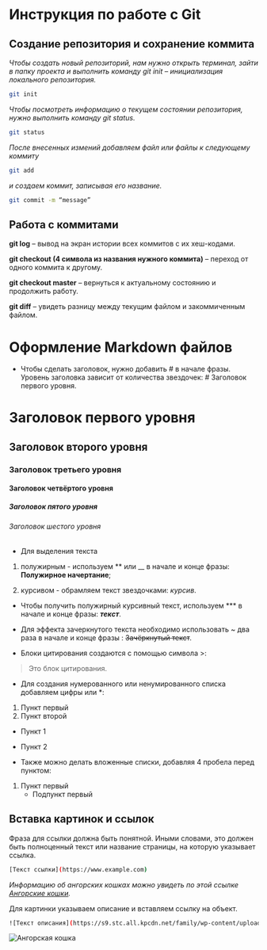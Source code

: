 # Инструкция по работе с Git
## Создание репозитория и сохранение коммита

*Чтобы создать новый репозиторий, нам нужно открыть терминал, зайти в папку проекта и выполнить команду git init – инициализация локального репозитория.*

```sh
git init
```

*Чтобы посмотреть информацию о текущем состоянии репозитория, нужно выполнить команду git status.*

```sh
git status
```

*После внесенных измений добавляем файл или файлы к следующему коммиту*
```sh
git add 
```
*и создаем коммит, записывая его название.*
```sh
git commit -m “message”
```

## Работа с коммитами

**git log** – вывод на экран истории всех коммитов с их хеш-кодами.

**git checkout (4 символа из названия нужного коммита)** – переход от одного коммита к другому.

**git checkout master** – вернуться к актуальному состоянию и продолжить работу.

**git diff** – увидеть разницу между текущим файлом и закоммиченным файлом.

# Оформление Markdown файлов #

* Чтобы сделать заголовок, нужно добавить # в начале фразы. Уровень заголовка зависит от количества звездочек: # Заголовок первого уровня.

# Заголовок первого уровня 
## Заголовок второго уровня
### Заголовок третьего уровня
#### Заголовок четвёртого уровня
##### Заголовок пятого уровня
###### Заголовок шестого уровня

* Для выделения текста
1. полужирным - используем ** или __ в начале и конце фразы: **Полужирное начертание**;

2. курсивом - обрамляем текст звездочками: *курсив*.

* Чтобы получить полужирный курсивный текст, используем *** в начале и конце фразы: ***текст***.

* Для эффекта зачеркнутого текста необходимо использовать ~ два раза в начале и конце фразы : ~~Зачёркнутый текст~~.

* Блоки цитирования создаются с помощью символа >:

> Это блок цитирования. 

* Для создания нумерованного или ненумированного списка добавляем цифры или *: 
1. Пункт первый
2. Пункт второй

* Пункт 1
* Пункт 2

* Также можно делать вложенные списки, добавляя 4 пробела перед пунктом:
1. Пункт первый
    * Подпункт первый

## Вставка картинок и ссылок 
 
Фраза для ссылки должна быть понятной. Иными словами, это должен быть полноценный текст или название страницы, на которую указывает ссылка.

 ```sh   
 [Текст ссылки](https://www.example.com)
```

*Информацию об ангорских кошках можно увидеть по этой ссылке [Ангорские кошки](https://www.kp.ru/family/domashnie-zhivotnye/angorskaya-koshka/).*


Для картинки указываем описание и вставляем ссылку на объект.

```sh
![Текст описания](https://s9.stc.all.kpcdn.net/family/wp-content/uploads/2022/05/angorskaya_koshka_oblogka_960-960x540.jpg)
```
![Ангорская кошка](https://s9.stc.all.kpcdn.net/family/wp-content/uploads/2022/05/angorskaya_koshka_oblogka_960-960x540.jpg)

